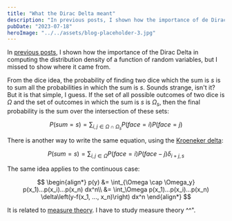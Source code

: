 ```yaml
---
title: "What the Dirac Delta meant"
description: "In previous posts, I shown how the importance of de Dirac Delta in computing the distribution density of a function of random variables, but I missed to show where it came from."
pubDate: "2023-07-18"
heroImage: "../../assets/blog-placeholder-3.jpg"
---
```


In [previous posts](/calculating-a-distribution-of-a-function-of-random-variables.html), I shown how the importance of the Dirac Delta in computing the distribution density of a function of random variables, but I missed to show where it came from.

From the dice idea, the probability of finding two dice which the sum is $s$ is to sum all the probabilities in which the sum is $s$. Sounds strange, isn't it? But it is that simple, I guess. If the set of all possible outcomes of two dice is $\Omega$ and the set of outcomes in which the sum is $s$ is $\Omega_s$, then the final probability is the sum over the intersection of these sets:

$$
P(sum=s) = \sum_{i,j \in \Omega \cap \Omega_s} P(face=i) P(face=j)
$$

There is another way to write the same equation, using the [Kroeneker delta](https://en.wikipedia.org/wiki/Kronecker_delta):

$$
P(sum=s) = \sum_{i,j\in\Omega}P(face=i)P(face-j)\delta_{i+j,s}
$$

The same idea applies to the continuous case:

$$
\begin{align*}
p(y) &= \int_{\Omega \cap \Omega_y} p(x_1)...p(x_i)...p(x_n) dx^n\\
    &= \int_\Omega p(x_1)...p(x_i)...p(x_n) \delta\left(y-f(x_1, ..., x_n)\right) dx^n
\end{align*}
$$

It is related to [measure theory](https://en.wikipedia.org/wiki/Measure_(mathematics)). I have to study measure theory ^^".
